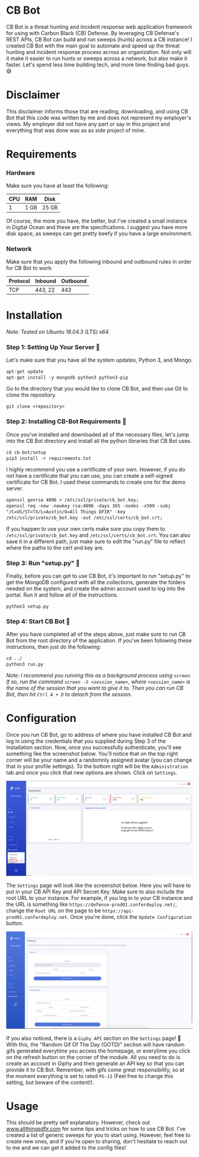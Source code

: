 # CB Bot
CB Bot is a threat hunting and incident response web application framework for using with Carbon Black (CB) Defense. By leveraging CB Defense's REST APIs, CB Bot can build and run sweeps (hunts) across a CB instance! I created CB Bot with the main goal to automate and speed up the threat hunting and incident response process across an organization. Not only will it make it easier to run hunts or sweeps across a network, but also make it faster. Let's spend less time building tech, and more time finding bad guys. :smile:	


# Disclaimer
This disclaimer informs those that are reading, downloading, and using CB Bot that this code was written by me and does not represent my employer's views. My employer did not have any part or say in this project and everything that was done was as as side project of mine.

# Requirements
### Hardware
Make sure you have at least the following:

CPU | RAM | Disk
------------ | ------------ | -------------
1 | 1 GB | 25 GB

Of course, the more you have, the better, but I've created a small instance in Digital Ocean and these are the specifications. I suggest you have more disk space, as sweeps can get pretty beefy if you have a large environment. 

### Network
Make sure that you apply the following inbound and outbound rules in order for CB Bot to work:

Protocol | Inbound | Outbound
------------ | ------------ | -------------
TCP | 443, 22 | 443

# Installation
_Note: Tested on Ubuntu 18.04.3 (LTS) x64._

### Step 1: Setting Up Your Server :electric_plug:
Let's make sure that you have all the system updates, Python 3, and Mongo.

    apt-get update
    apt-get install -y mongodb python3 python3-pip
    
Go to the directory that you would like to clone CB Bot, and then use Git to clone the repository.

    git clone <repository>

### Step 2: Installing CB-Bot Requirements :memo:
Once you've installed and downloaded all of the necessary files, let's jump into the CB Bot directory and install all the python libraries that CB Bot uses.

    cd cb-bot/setup
    pip3 install -r requirements.txt
    
I highly recommend you use a certificate of your own. However, if you do not have a certificate that you can use, you can create a self-signed certificate for CB Bot. I used these commands to create one for the demo server.

    openssl genrsa 4096 > /etc/ssl/private/cb_bot.key;
    openssl req -new -newkey rsa:4096 -days 365 -nodes -x509 -subj "/C=US/ST=TX/L=Austin/O=All Things DFIR" -key /etc/ssl/private/cb_bot.key -out /etc/ssl/certs/cb_bot.crt;
    
If you happen to use your own certs make sure you copy them to `/etc/ssl/private/cb_bot.key` and `/etc/ssl/certs/cb_bot.crt`. You can also save it in a different path, just make sure to edit the "run.py" file to reflect where the paths to the cert and key are.

### Step 3: Run "setup.py" :runner:
Finally, before you can get to use CB Bot, it's important to run "setup.py" to get the MongoDB configured with all the collections, generate the folders needed on the system, and create the admin account used to log into the portal. Run it and follow all of the instructions.

    python3 setup.py

### Step 4: Start CB Bot :robot:
After you have completed all of the steps above, just make sure to run CB Bot from the root directory of the application. If you've been following these instructions, then just do the following:

    cd ../
    python3 run.py

_Note: I recommend you running this as a background process using `screen`. If so, run the command `screen -S <session_name>`, where `<session_name>` is the name of the session that you want to give it to. Then you can run CB Bot, then hit `Ctrl A + D` to detach from the session._


# Configuration
Once you run CB Bot, go to address of where you have installed CB Bot and log in using the credentials that you supplied during Step 3 of the Installation section. Now, once you successfully authenticate, you'll see something like the screenshot below. You'll notice that on the top right corner will be your name and a randomnly assigned avatar (you can change that in your profile settings). To the bottom right will be the `Administration` tab and once you click that new options are shown. Click on `Settings`.

![screenshot 1](/demo_screenshots/settings_section.png)

The `Settings` page will look like the screenshot below. Here you will have to put in your CB API Key and API Secret Key. Make sure to also include the root URL to your instance. For example, if you log in to your CB instance and the URL is something like `https://defense-prod01.conferdeploy.net/`, change the `Root URL` on the page to be `https://api-prod01.conferdeploy.net`. Once you're done, click the `Update Configuration` button.

![screenshot 2](/demo_screenshots/settings_page.png)

If you also noticed, there is a `Giphy API` section on the `Settings` page! :metal:	 With this, the "Random Gif Of The Day (GOTD)" section will have random gifs generated everytime you access the homepage, or everytime you click on the refresh button on the corner of the module. All you need to do is create an account in Giphy and then generate an API key so that you can provide it to CB Bot. Remember, with gifs come great responsibility, so at the moment everything is set to rated `PG-13` (Feel free to change this setting, but beware of the content!).

# Usage
This should be pretty self explanatory. However, check out www.allthingsdfir.com for some tips and tricks on how to use CB Bot. I've created a list of generic sweeps for you to start using. However, feel free to create new ones, and if you're open to sharing, don't hesitate to reach out to me and we can get it added to the config files!
